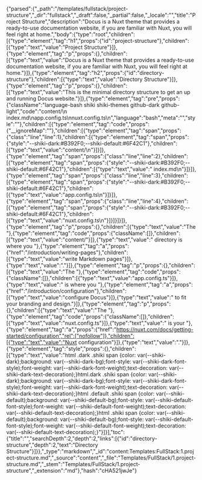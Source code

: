 {"parsed":{"_path":"/templates/fullstack/project-structure","_dir":"fullstack","_draft":false,"_partial":false,"_locale":"","title":"Project Structure","description":"Docus is a Nuxt theme that provides a ready-to-use documentation website, if you are familiar with Nuxt, you will feel right at home.","body":{"type":"root","children":[{"type":"element","tag":"h1","props":{"id":"project-structure"},"children":[{"type":"text","value":"Project Structure"}]},{"type":"element","tag":"p","props":{},"children":[{"type":"text","value":"Docus is a Nuxt theme that provides a ready-to-use documentation website, if you are familiar with Nuxt, you will feel right at home."}]},{"type":"element","tag":"h2","props":{"id":"directory-structure"},"children":[{"type":"text","value":"Directory Structure"}]},{"type":"element","tag":"p","props":{},"children":[{"type":"text","value":"This is the minimal directory structure to get an up and running Docus website."}]},{"type":"element","tag":"pre","props":{"className":"language-bash shiki shiki-themes github-dark github-light","code":"content/\n  index.md\napp.config.ts\nnuxt.config.ts\n","language":"bash","meta":"","style":""},"children":[{"type":"element","tag":"code","props":{"__ignoreMap":""},"children":[{"type":"element","tag":"span","props":{"class":"line","line":1},"children":[{"type":"element","tag":"span","props":{"style":"--shiki-dark:#B392F0;--shiki-default:#6F42C1"},"children":[{"type":"text","value":"content/\n"}]}]},{"type":"element","tag":"span","props":{"class":"line","line":2},"children":[{"type":"element","tag":"span","props":{"style":"--shiki-dark:#B392F0;--shiki-default:#6F42C1"},"children":[{"type":"text","value":"  index.md\n"}]}]},{"type":"element","tag":"span","props":{"class":"line","line":3},"children":[{"type":"element","tag":"span","props":{"style":"--shiki-dark:#B392F0;--shiki-default:#6F42C1"},"children":[{"type":"text","value":"app.config.ts\n"}]}]},{"type":"element","tag":"span","props":{"class":"line","line":4},"children":[{"type":"element","tag":"span","props":{"style":"--shiki-dark:#B392F0;--shiki-default:#6F42C1"},"children":[{"type":"text","value":"nuxt.config.ts\n"}]}]}]}]},{"type":"element","tag":"p","props":{},"children":[{"type":"text","value":"The "},{"type":"element","tag":"code","props":{"className":[]},"children":[{"type":"text","value":"content/"}]},{"type":"text","value":" directory is where you "},{"type":"element","tag":"a","props":{"href":"/introduction/writing-pages"},"children":[{"type":"text","value":"write Markdown pages"}]},{"type":"text","value":"."}]},{"type":"element","tag":"p","props":{},"children":[{"type":"text","value":"The "},{"type":"element","tag":"code","props":{"className":[]},"children":[{"type":"text","value":"app.config.ts"}]},{"type":"text","value":" is where you "},{"type":"element","tag":"a","props":{"href":"/introduction/configuration"},"children":[{"type":"text","value":"configure Docus"}]},{"type":"text","value":" to fit your branding and design."}]},{"type":"element","tag":"p","props":{},"children":[{"type":"text","value":"The "},{"type":"element","tag":"code","props":{"className":[]},"children":[{"type":"text","value":"nuxt.config.ts"}]},{"type":"text","value":" is your "},{"type":"element","tag":"a","props":{"href":"https://nuxt.com/docs/getting-started/configuration","rel":["nofollow"]},"children":[{"type":"text","value":"Nuxt configuration"}]},{"type":"text","value":"."}]},{"type":"element","tag":"style","props":{},"children":[{"type":"text","value":"html .dark .shiki span {color: var(--shiki-dark);background: var(--shiki-dark-bg);font-style: var(--shiki-dark-font-style);font-weight: var(--shiki-dark-font-weight);text-decoration: var(--shiki-dark-text-decoration);}html.dark .shiki span {color: var(--shiki-dark);background: var(--shiki-dark-bg);font-style: var(--shiki-dark-font-style);font-weight: var(--shiki-dark-font-weight);text-decoration: var(--shiki-dark-text-decoration);}html .default .shiki span {color: var(--shiki-default);background: var(--shiki-default-bg);font-style: var(--shiki-default-font-style);font-weight: var(--shiki-default-font-weight);text-decoration: var(--shiki-default-text-decoration);}html .shiki span {color: var(--shiki-default);background: var(--shiki-default-bg);font-style: var(--shiki-default-font-style);font-weight: var(--shiki-default-font-weight);text-decoration: var(--shiki-default-text-decoration);}"}]}],"toc":{"title":"","searchDepth":2,"depth":2,"links":[{"id":"directory-structure","depth":2,"text":"Directory Structure"}]}},"_type":"markdown","_id":"content:Templates:FullStack:1.project-structure.md","_source":"content","_file":"Templates/FullStack/1.project-structure.md","_stem":"Templates/FullStack/1.project-structure","_extension":"md"},"hash":"cHA521jwJe"}